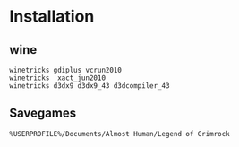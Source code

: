 # Installation

## wine
```
winetricks gdiplus vcrun2010
winetricks  xact_jun2010
winetricks d3dx9 d3dx9_43 d3dcompiler_43
```

## Savegames
```
%USERPROFILE%/Documents/Almost Human/Legend of Grimrock
```
